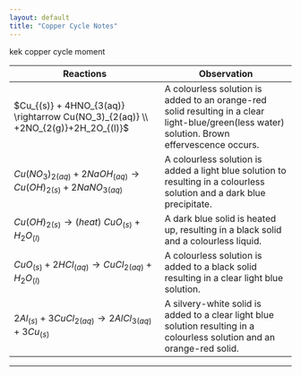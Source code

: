 ```yaml
---
layout: default
title: "Copper Cycle Notes"
---
```


kek copper cycle moment


| Reactions                               | Observation                                                                                                                                   |
| --------------------------------------------------------------------------------- | --------------------------------------------------------------------------------------------------------------------------------------------- |
| $Cu_{(s)} + 4HNO_{3(aq)} \rightarrow Cu(NO_3)_{2(aq)} \\ +2NO_{2(g)}+2H_2O_{(l)}$  | A colourless solution is added to an orange-red solid resulting in a clear light-blue/green(less water) solution. Brown effervescence occurs. |
| $Cu(NO_3)_{2(aq)} + 2NaOH_{(aq)} \rightarrow Cu(OH)_{2(s)}+2NaNO_{3(aq)}$ | A colourless solution is added a light blue solution to resulting in a colourless solution and a dark blue precipitate.|
| $Cu(OH)_{2(s)} \rightarrow (heat) \ CuO_{(s)} + H_2O_{(l)}$               | A dark blue solid is heated up, resulting in a black solid and a colourless liquid. |
| $CuO_{(s)} + 2HCl_{(aq)} \rightarrow CuCl_{2(aq)} + H_2O_{(l)}$              | A colourless solution is added to a black solid resulting in a clear light blue solution. |
| $2Al_{(s)} + 3CuCl_{2(aq)} \rightarrow 2AlCl_{3(aq)}+ 3Cu_{(s)}$             | A silvery-white solid is added to a clear light blue solution resulting in a colourless solution and an orange-red solid.|

--- 

